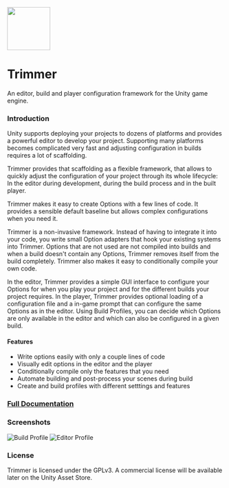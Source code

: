 <img src="https://sttz.ch/trimmer/images/icon.svg" width="100" />

# Trimmer

An editor, build and player configuration framework for the Unity game engine.

### Introduction

Unity supports deploying your projects to dozens of platforms and provides a powerful editor to develop your project. Supporting many platforms becomes complicated very fast and adjusting configuration in builds requires a lot of scaffolding.

Trimmer provides that scaffolding as a flexible framework, that allows to quickly adjust the configuration of your project through its whole lifecycle: In the editor during development, during the build process and in the built player.

Trimmer makes it easy to create Options with a few lines of code. It provides a sensible default baseline but allows complex configurations when you need it.

Trimmer is a non-invasive framework. Instead of having to integrate it into your code, you write small Option adapters that hook your existing systems into Trimmer. Options that are not used are not compiled into builds and when a build doesn't contain any Options, Trimmer removes itself from the build completely. Trimmer also makes it easy to conditionally compile your own code.

In the editor, Trimmer provides a simple GUI interface to configure your Options for when you play your project and for the different builds your project requires. In the player, Trimmer provides optional loading of a configuration file and a in-game prompt that can configure the same Options as in the editor. Using Build Profiles, you can decide which Options are only available in the editor and which can also be configured in a given build.

#### Features
* Write options easily with only a couple lines of code
* Visually edit options in the editor and the player
* Conditionally compile only the features that you need
* Automate building and post-process your scenes during build
* Create and build profiles with different setttings and features

### [Full Documentation](https://sttz.ch/trimmer/)

### Screenshots
<style>
.screennshots img {
    max-width: 325px;
}
</style>
<span class="screennshots">

![Build Profile](https://sttz.ch/trimmer/images/build_profile.png) 
![Editor Profile](https://sttz.ch/trimmer/images/editor_profile.png)

</span>

### License
Trimmer is licensed under the GPLv3. A commercial license will be available later on the Unity Asset Store.
